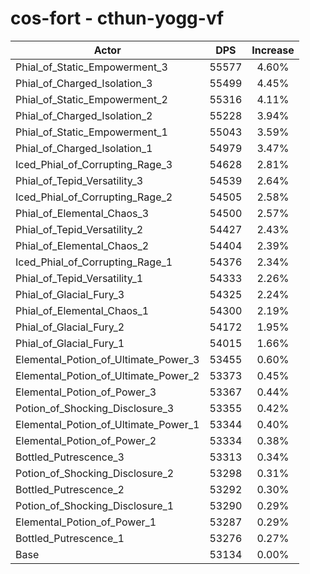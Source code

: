 # cos-fort - cthun-yogg-vf
| Actor | DPS | Increase |
|---|:---:|:---:|
|Phial_of_Static_Empowerment_3|55577|4.60%|
|Phial_of_Charged_Isolation_3|55499|4.45%|
|Phial_of_Static_Empowerment_2|55316|4.11%|
|Phial_of_Charged_Isolation_2|55228|3.94%|
|Phial_of_Static_Empowerment_1|55043|3.59%|
|Phial_of_Charged_Isolation_1|54979|3.47%|
|Iced_Phial_of_Corrupting_Rage_3|54628|2.81%|
|Phial_of_Tepid_Versatility_3|54539|2.64%|
|Iced_Phial_of_Corrupting_Rage_2|54505|2.58%|
|Phial_of_Elemental_Chaos_3|54500|2.57%|
|Phial_of_Tepid_Versatility_2|54427|2.43%|
|Phial_of_Elemental_Chaos_2|54404|2.39%|
|Iced_Phial_of_Corrupting_Rage_1|54376|2.34%|
|Phial_of_Tepid_Versatility_1|54333|2.26%|
|Phial_of_Glacial_Fury_3|54325|2.24%|
|Phial_of_Elemental_Chaos_1|54300|2.19%|
|Phial_of_Glacial_Fury_2|54172|1.95%|
|Phial_of_Glacial_Fury_1|54015|1.66%|
|Elemental_Potion_of_Ultimate_Power_3|53455|0.60%|
|Elemental_Potion_of_Ultimate_Power_2|53373|0.45%|
|Elemental_Potion_of_Power_3|53367|0.44%|
|Potion_of_Shocking_Disclosure_3|53355|0.42%|
|Elemental_Potion_of_Ultimate_Power_1|53344|0.40%|
|Elemental_Potion_of_Power_2|53334|0.38%|
|Bottled_Putrescence_3|53313|0.34%|
|Potion_of_Shocking_Disclosure_2|53298|0.31%|
|Bottled_Putrescence_2|53292|0.30%|
|Potion_of_Shocking_Disclosure_1|53290|0.29%|
|Elemental_Potion_of_Power_1|53287|0.29%|
|Bottled_Putrescence_1|53276|0.27%|
|Base|53134|0.00%|

